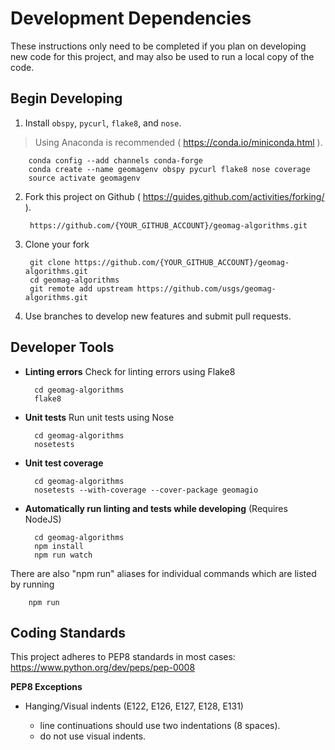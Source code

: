 Development Dependencies
========================

These instructions only need to be completed if you plan on developing new
code for this project, and may also be used to run a local copy of the code.


Begin Developing
----------------

1. Install `obspy`, `pycurl`, `flake8`, and `nose`.
> Using Anaconda is recommended ( https://conda.io/miniconda.html ).

        conda config --add channels conda-forge
        conda create --name geomagenv obspy pycurl flake8 nose coverage
        source activate geomagenv

2. Fork this project on Github ( https://guides.github.com/activities/forking/ ).

        https://github.com/{YOUR_GITHUB_ACCOUNT}/geomag-algorithms.git

3. Clone your fork

        git clone https://github.com/{YOUR_GITHUB_ACCOUNT}/geomag-algorithms.git
        cd geomag-algorithms
        git remote add upstream https://github.com/usgs/geomag-algorithms.git

4. Use branches to develop new features and submit pull requests.


Developer Tools
---------------

- **Linting errors**
Check for linting errors using Flake8

        cd geomag-algorithms
        flake8

- **Unit tests**
Run unit tests using Nose

        cd geomag-algorithms
        nosetests

- **Unit test coverage**

        cd geomag-algorithms
        nosetests --with-coverage --cover-package geomagio

- **Automatically run linting and tests while developing**
(Requires NodeJS)

        cd geomag-algorithms
        npm install
        npm run watch

There are also "npm run" aliases for individual commands which are listed by running

        npm run


Coding Standards
----------------

This project adheres to PEP8 standards in most cases:
    https://www.python.org/dev/peps/pep-0008

**PEP8 Exceptions**

- Hanging/Visual indents (E122, E126, E127, E128, E131)

    - line continuations should use two indentations (8 spaces).
    - do not use visual indents.
